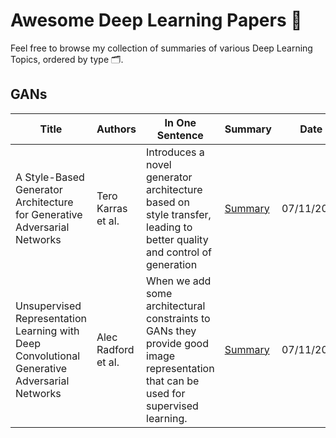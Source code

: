 # Awesome Deep Learning Papers 📰

Feel free to browse my collection of summaries of various Deep Learning Topics, ordered by type 🗂️. 

## GANs

| Title | Authors | In One Sentence | Summary | Date | Link | Conference |
| -----  | ------ | --------------- | ------- | ---- | ---- | ---------- |
| A Style-Based Generator Architecture for Generative Adversarial Networks | Tero Karras et al. | Introduces a novel generator architecture based on style transfer, leading to better quality and control of generation | [Summary](./paper-summary/GANs/StyleGAN.md) | 07/11/2016 | [Paper](https://arxiv.org/pdf/1812.04948.pdf) | CVPR 2019 | 
| Unsupervised Representation Learning with Deep Convolutional Generative Adversarial Networks | Alec Radford et al. | When we add some architectural constraints to GANs they provide good image representation that can be used for supervised learning. | [Summary](./paper-summary/GANs/DCGAN.md) | 07/11/2016 | [Paper](https://arxiv.org/pdf/1511.06434.pdf) | ICLR 2016 |  
